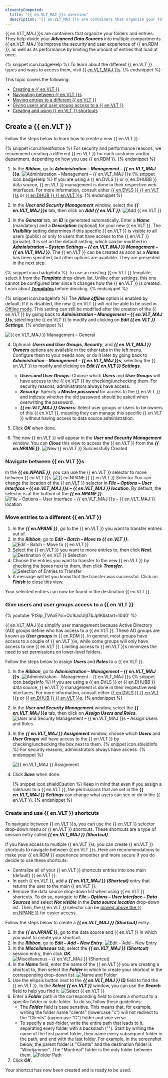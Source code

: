 ```yaml
---
eleventyComputed:
  title: "{{ en.VLT_MAJ }}s overview"
  description: "{{ en.VLT_MAJ }}s are containers that organize your folders and entries. They help divide your Advanced Data Sources into multiple compartments."
---
```

{{ en.VLT_MAJ }}s are containers that organize your folders and entries. They help divide your ***Advanced Data Sources*** into multiple compartments. {{ en.VLT_MAJ }}s improve the security and user experience of {{ en.RDM }}, as well as its performance by limiting the amount of entries that load at once.

{% snippet icon.badgeHelp %}
To learn about the different {{ en.VLT }} types and ways to access them, visit [{{ en.VLT_MAJ }}s](/rdm/windows/commands/view/panels/vault/).
{% endsnippet %}

This topic covers the following:

* [Creating a {{ en.VLT }}](#create-a-vault)
* [Navigating between {{ en.VLT }}s](#navigate-between-vaults)
* [Moving entries to a different {{ en.VLT }}](#move-entries-to-a-different-vault)
* [Giving users and user groups access to a {{ en.VLT }}](#give-users-and-user-groups-access-to-a-vault)
* [Creating and using {{ en.VLT }} shortcuts](#create-and-use-vault-shortcuts)

## Create a {{ en.VLT }}

Follow the steps below to learn how to create a new {{ en.VLT }}.

{% snippet icon.shieldNotice %}
For security and performance reasons, we recommend creating a different {{ en.VLT }} for each customer and/or department, depending on how you use {{ en.RDM }}.
{% endsnippet %}

1. In the ***Ribbon***, go to ***Administration – Management – {{ en.VLT_MAJ }}s***.
![Administration – Management – {{ en.VLT_MAJ }}s](https://cdnweb.devolutions.net/docs/en/rdm/windows/clip11300.png)
{% snippet icon.badgeHelp %}
If you are using a {{ en.DVLS }} or {{ en.DHUBB }} data source, {{ en.VLT }} management is done in their respective web interfaces. For more information, consult either [{{ en.DVLS }} {{ en.VLT }}s](/server/web-interface/administration/security-management/vaults/) or [{{ en.DHUB }} {{ en.VLT }}s](/hub/web-interface/administration/management/vaults/).
{% endsnippet %}

2. In the ***User and Security Management*** window, select the ***{{ en.VLT_MAJ }}s*** tab, then click on ***Add {{ en.VLT }}***.
![Add {{ en.VLT }}](https://cdnweb.devolutions.net/docs/en/rdm/windows/clip10739.png)
1. In the ***General*** tab, an ***ID*** is generated automatically. Enter a ***Name*** (mandatory) and a ***Description*** (optional) for your new {{ en.VLT }}.
The ***Visibility*** setting determines if this specific {{ en.VLT }} is visible to all users (public) or only to users that have access to the {{ en.VLT }} (private). It is set on the default setting, which can be modified in ***Administration – System Settings – {{ en.VLT_MAJ }} Management – {{ en.VLT_MAJ }}***.
The {{ en.VLT }} can be created as soon as a ***Name*** has been specified, but other options are available. They are presented in the next step.

{% snippet icon.badgeInfo %}
To use an existing {{ en.VLT }} template, select it from the ***Template*** drop-down list. Unlike other settings, this one cannot be configured later since it changes how the {{ en.VLT }} is created. Learn about [***Templates***](/rdm/windows/commands/file/templates/) before deciding.
{% endsnippet %}

{% snippet icon.badgeInfo %}
The ***Allow offline*** option is enabled by default. If it is disabled, the new {{ en.VLT }} will not be able to be used in [Offline mode](/rdm/windows/data-sources/offline-mode/). This setting can still be modified after the creation of the {{ en.VLT }} by going back to ***Administration – Management – {{ en.VLT_MAJ }}s***, selecting the {{ en.VLT }} to modify and clicking on ***Edit {{ en.VLT }} Settings***.
{% endsnippet %}

![{{ en.VLT_MAJ }} Management – General](https://cdnweb.devolutions.net/docs/en/rdm/windows/RDMWin2161.png)

4. Optional: ***Users and User Groups***, ***Security***, and ***{{ en.VLT_MAJ }} Owners*** options are available in the other tabs in the left menu. Configure them to your needs now, or do it later by going back to ***Administration – Management – {{ en.VLT_MAJ }}s***, selecting the {{ en.VLT }} to modify and clicking on ***Edit {{ en.VLT }} Settings***.
    * ***Users and User Groups***: Choose which ***Users*** and ***User Groups*** will have access to the {{ en.VLT }} by checking/unchecking them. For security reasons, administrators always have access.
    * ***Security***: Specify a ***Master password*** for access to the {{ en.VLT }} and indicate whether the old password should be asked when overwriting the password.
    * ***{{ en.VLT_MAJ }} Owners***: Select user groups or users to be owners of this {{ en.VLT }}, meaning they can manage this specific {{ en.VLT }} without having access to data source administration.

5. Click ***OK*** when done.
1. The new {{ en.VLT }} will appear in the ***User and Security Management*** window. You can ***Close*** this view to access the {{ en.VLT }} from the ***{{ en.NPANE }}***.
![New {{ en.VLT }} Successfully Created](https://cdnweb.devolutions.net/docs/en/rdm/windows/RDMWin2138.png)

### Navigate between {{ en.VLT }}s

In the ***{{ en.NPANE }}***, you can use the {{ en.VLT }} selector to move between {{ en.VLT }}s.
![{{ en.NPANE }} {{ en.VLT }} Selector](https://cdnweb.devolutions.net/docs/en/rdm/windows/clip3602.png)
You can change the location of the {{ en.VLT }} selector in ***File – Options – User Interface – {{ en.VLT_MAJ }}s – {{ en.VLT_MAJ }} location***. By default, the selector is at the bottom of the ***{{ en.NPANE }}***.
![File – Options – User Interface – {{ en.VLT_MAJ }}s – {{ en.VLT_MAJ }} location](https://cdnweb.devolutions.net/docs/en/rdm/windows/RDMWin2141.png)

### Move entries to a different {{ en.VLT }}

1. In the ***{{ en.NPANE }}***, go to the {{ en.VLT }} you want to transfer entries out of.
1. In the ***Ribbon***, go to ***Edit – Batch – Move to {{ en.VLT }}***.
![Edit – Batch – Move to {{ en.VLT }}](https://cdnweb.devolutions.net/docs/en/rdm/windows/clip7030.png)
1. Select the {{ en.VLT }} you want to move entries to, then click ***Next***.
![Destination {{ en.VLT }} Selection](https://cdnweb.devolutions.net/docs/en/rdm/windows/clip7031.png)
1. Choose the entries you want to transfer to the new {{ en.VLT }} by checking the boxes next to them, then click ***Transfer***.
![Selection of Entries to Transfer](https://cdnweb.devolutions.net/docs/en/rdm/windows/clip7032.png)
1. A message will let you know that the transfer was successful. Click on ***Finish*** to close this view.

Your selected entries can now be found in the destination {{ en.VLT }}.

### Give users and user groups access to a {{ en.VLT }}

{% youtube 'FtSlp_TVAxE?si=Oc1kacUIjt7bJptK&amp;start=1040' %}

{{ en.VLT_MAJ }}s simplify user management because Active Directory (AD) groups define who has access to a {{ en.VLT }}. These AD groups are known as ***User groups*** in {{ en.RDM }}. In general, most groups have access to a couple of {{ en.VLT }}s, while some groups will only have access to one {{ en.VLT }}. Limiting access to {{ en.VLT }}s minimizes the need to set permissions on lower-level folders.

Follow the steps below to assign ***Users*** and ***Roles*** to a {{ en.VLT }}.

1. In the ***Ribbon***, go to ***Administration – Management – {{ en.VLT_MAJ }}s***.
   ![Administration – Management – {{ en.VLT_MAJ }}s](https://cdnweb.devolutions.net/docs/en/rdm/windows/clip11300.png)
   {% snippet icon.badgeInfo %}
   If you are using a {{ en.DVLS }} or {{ en.DHUBB }} data source, {{ en.VLT }} management is done in their respective web interfaces. For more information, consult either [{{ en.DVLS }} {{ en.VLT }}s](/server/web-interface/administration/security-management/vaults/) or [{{ en.DHUB }} {{ en.VLT }}s](/hub/web-interface/administration/management/vaults/).
   {% endsnippet %}

1. In the ***User and Security Management*** window, select the ***{{ en.VLT_MAJ }}s*** tab, then click on ***Assign Users and Roles***.
   ![User and Security Management – {{ en.VLT_MAJ }}s – Assign Users and Roles](https://cdnweb.devolutions.net/docs/en/rdm/windows/clip7033.png)
1. In the ***{{ en.VLT_MAJ }} Assignment*** window, choose which ***Users*** and ***User Groups*** will have access to the {{ en.VLT }} by checking/unchecking the box next to them.
   {% snippet icon.shieldInfo %}
   For security reasons, administrators always have access.
   {% endsnippet %}

   ![{{ en.VLT_MAJ }} Assignment](https://cdnweb.devolutions.net/docs/en/rdm/windows/clip7034.png)

4. Click ***Save*** when done.

   {% snippet icon.shieldCaution %}
   Keep in mind that even if you assign a role/user to a {{ en.VLT }}, the permissions that are set in the ***{{ en.VLT_MAJ }} Settings*** can change what users can see or do in the {{ en.VLT }}.
   {% endsnippet %}

### Create and use {{ en.VLT }} shortcuts

To navigate between {{ en.VLT }}s, you can use the {{ en.VLT }} selector drop-down menu or {{ en.VLT }} shortcuts. These shortcuts are a type of session entry called ***{{ en.VLT_MAJ }} (Shortcut)***.

If you have access to multiple {{ en.VLT }}s, you can create {{ en.VLT }} shortcuts to navigate between {{ en.VLT }}s. Here are recommendations to make your {{ en.RDM }} experience smoother and more secure if you do decide to use these shortcuts:

* Centralize all of your {{ en.VLT }} shortcuts entries into one main (default) {{ en.VLT }}.
* In each {{ en.VLT }}, add a ***{{ en.VLT_MAJ }} (Shortcut)*** entry that returns the user to the main {{ en.VLT }}.
* Remove the data source drop-down list when using {{ en.VLT }} shortcuts. To do so, navigate to ***File – Options – User Interface – Data Sources*** and select ***Not visible*** in the ***Data source location*** drop-down list. Then, the {{ en.VLT }} selector can be [moved above the {{ en.NPANE }}](#move-entries-to-a-different-vault) for easier access.

Follow the steps below to create a ***{{ en.VLT_MAJ }} (Shortcut)*** entry.

1. In the ***{{ en.NPANE }}***, go to the data source and {{ en.VLT }} in which you want to create your shortcut.
1. In the ***Ribbon***, go to ***Edit – Add – New Entry***.
![Edit – Add – New Entry](https://cdnweb.devolutions.net/docs/en/rdm/windows/RDMWin2142.png)
1. In the ***Miscellaneous*** tab, select the ***{{ en.VLT_MAJ }} (Shortcut)*** session entry, then click ***OK***.
![Miscellaneous – {{ en.VLT_MAJ }} (Shortcut)](https://cdnweb.devolutions.net/docs/en/rdm/windows/clip7037.png)
1. In the ***Name*** field, enter the name of the {{ en.VLT }} you are creating a shortcut to, then select the ***Folder*** in which to create your shortcut in the corresponding drop-down list.
![Name and Folder](https://cdnweb.devolutions.net/docs/en/rdm/windows/RDMWin2143.png)
1. Use the ellipsis button next to the ***{{ en.VLT_MAJ }} ID*** field to find the {{ en.VLT }}. In the ***Select {{ en.VLT }}*** window, you can use the ***Search*** field to help you find it.
![Select {{ en.VLT }}](https://cdnweb.devolutions.net/docs/en/rdm/windows/clip7039.png)
1. Enter a ***Folder*** path in the corresponding field to create a shortcut to a specific folder or sub-folder. To do so, follow these guidelines:
    * The ***Folder*** field is case sensitive. This means that, for example, writing the folder name "clients" (lowercase "c") will not redirect to the "Clients" (uppercase "C") folder and vice versa.
    * To specify a sub-folder, write the entire path that leads to it, separating every folder with a backslash ("\"). Start by writing the name of the first parent folder, then name every subsequent folder in the path, and end with the last folder. For example, in the screenshot below, the parent folder is "Clients" and the destination folder is "Windjammer". The "Montreal" folder is the only folder between them.
    ![Folder Path](https://cdnweb.devolutions.net/docs/en/rdm/windows/RDMWin2144.png)
7. Click ***OK***.

Your shortcut has now been created and is ready to be used.
